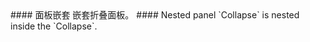 <cn>
#### 面板嵌套
嵌套折叠面板。
</cn>

<us>
#### Nested panel
`Collapse` is nested inside the `Collapse`.
</us>
